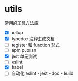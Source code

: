 # utils
常用的工具方法库

- [x] rollup
- [x] typedoc 注释生成文档
- [ ] register 和 function 形式
- [ ] npm publish
- [x] jest 单元测试
- [ ] eslint
- [x] babel
- [ ] 自动化 eslint - jest - doc - build